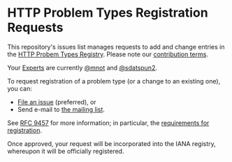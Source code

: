 # HTTP Problem Types Registration Requests

This repository's issues list manages requests to add and change entries in the [HTTP Probem Types Registry]([REGISTRY_LINK](https://www.iana.org/assignments/http-problem-types/http-problem-types.xhtml)). Please note our [contribution terms](.github/CONTRIBUTING.md).

Your [Experts](https://tools.ietf.org/html/rfc8126#section-4.6) are currently [@mnot](https://github.com/mnot) and [@sdatspun2](https://github.com/sdatspun2).

To request registration of a problem type (or a change to an existing one), you can:

* [File an issue](https://github.com/protocol-registries/http-problem-types/issues/new/choose) (preferred), or
* Send e-mail to [the mailing list](MAILING_LIST_LINK).

See [RFC 9457](https://www.iana.org/go/rfc9457) for more information; in particular, the [requirements for registration](https://www.rfc-editor.org/rfc/rfc9457.html#name-registered-problem-types).

Once approved, your request will be incorporated into the IANA registry, whereupon it will be officially registered.

